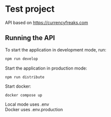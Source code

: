 # Test project

API based on https://currencyfreaks.com

## Running the API
To start the application in development mode, run:

```bash
npm run develop
```

Start the application in production mode:
```
npm run distribute
```

Start docker:
```
docker compose up
```
Local mode uses .env  
Docker uses .env.production

